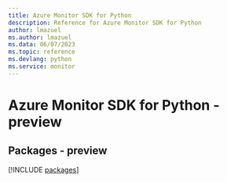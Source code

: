 ```yaml
---
title: Azure Monitor SDK for Python
description: Reference for Azure Monitor SDK for Python
author: lmazuel
ms.author: lmazuel
ms.data: 06/07/2023
ms.topic: reference
ms.devlang: python
ms.service: monitor
---
```

# Azure Monitor SDK for Python - preview
## Packages - preview
[!INCLUDE [packages](monitor-index.md)]